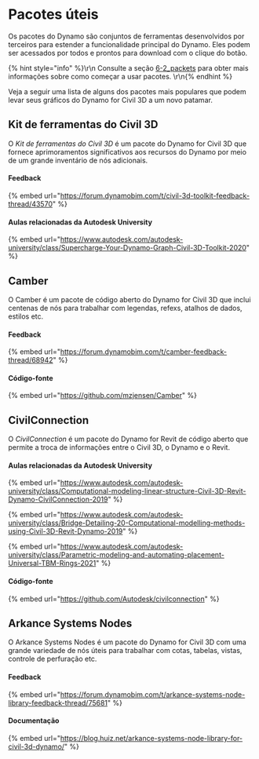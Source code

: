 # Pacotes úteis

Os pacotes do Dynamo são conjuntos de ferramentas desenvolvidos por terceiros para estender a funcionalidade principal do Dynamo. Eles podem ser acessados por todos e prontos para download com o clique do botão.

{% hint style="info" %}\r\n Consulte a seção [6-2_packets](../6\_custom\_nodes\_and\_packages/6-2\_packages/ "mention") para obter mais informações sobre como começar a usar pacotes. \r\n{% endhint %}

Veja a seguir uma lista de alguns dos pacotes mais populares que podem levar seus gráficos do Dynamo for Civil 3D a um novo patamar.

## Kit de ferramentas do Civil 3D

O _Kit de ferramentas do Civil 3D_ é um pacote do Dynamo for Civil 3D que fornece aprimoramentos significativos aos recursos do Dynamo por meio de um grande inventário de nós adicionais.

#### Feedback

{% embed url="https://forum.dynamobim.com/t/civil-3d-toolkit-feedback-thread/43570" %}

#### Aulas relacionadas da Autodesk University

{% embed url="https://www.autodesk.com/autodesk-university/class/Supercharge-Your-Dynamo-Graph-Civil-3D-Toolkit-2020" %}

## Camber

O Camber é um pacote de código aberto do Dynamo for Civil 3D que inclui centenas de nós para trabalhar com legendas, refexs, atalhos de dados, estilos etc.

#### Feedback

{% embed url="https://forum.dynamobim.com/t/camber-feedback-thread/68942" %}

#### Código-fonte

{% embed url="https://github.com/mzjensen/Camber" %}

## CivilConnection

O _CivilConnection_ é um pacote do Dynamo for Revit de código aberto que permite a troca de informações entre o Civil 3D, o Dynamo e o Revit.

#### Aulas relacionadas da Autodesk University

{% embed url="https://www.autodesk.com/autodesk-university/class/Computational-modeling-linear-structure-Civil-3D-Revit-Dynamo-CivilConnection-2019" %}

{% embed url="https://www.autodesk.com/autodesk-university/class/Bridge-Detailing-20-Computational-modelling-methods-using-Civil-3D-Revit-Dynamo-2019" %}

{% embed url="https://www.autodesk.com/autodesk-university/class/Parametric-modeling-and-automating-placement-Universal-TBM-Rings-2021" %}

#### Código-fonte

{% embed url="https://github.com/Autodesk/civilconnection" %}

## Arkance Systems Nodes

O Arkance Systems Nodes é um pacote do Dynamo for Civil 3D com uma grande variedade de nós úteis para trabalhar com cotas, tabelas, vistas, controle de perfuração etc.

#### Feedback

{% embed url="https://forum.dynamobim.com/t/arkance-systems-node-library-feedback-thread/75681" %}

#### Documentação

{% embed url="https://blog.huiz.net/arkance-systems-node-library-for-civil-3d-dynamo/" %}
